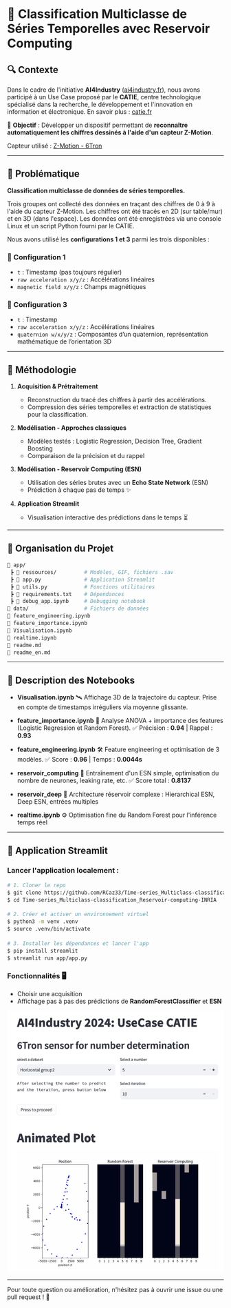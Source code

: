 # 🧠 Classification Multiclasse de Séries Temporelles avec Reservoir Computing

## 🔍 Contexte

Dans le cadre de l'initiative **AI4Industry** ([ai4industry.fr](https://www.ai4industry.fr)), nous avons participé à un Use Case proposé par le **CATIE**, centre technologique spécialisé dans la recherche, le développement et l'innovation en information et électronique.
En savoir plus : [catie.fr](https://www.catie.fr)

🎯 **Objectif** : Développer un dispositif permettant de **reconnaître automatiquement les chiffres dessinés à l'aide d'un capteur Z-Motion**.

Capteur utilisé : [Z-Motion - 6Tron](https://6tron.io/use_case/demo-z-motion-ble-imu)

---

## 🧩 Problématique

**Classification multiclasse de données de séries temporelles.**

Trois groupes ont collecté des données en traçant des chiffres de 0 à 9 à l'aide du capteur Z-Motion. Les chiffres ont été tracés en 2D (sur table/mur) et en 3D (dans l'espace). Les données ont été enregistrées via une console Linux et un script Python fourni par le CATIE.

Nous avons utilisé les **configurations 1 et 3** parmi les trois disponibles :

### 🔧 Configuration 1

* `t` : Timestamp (pas toujours régulier)
* `raw acceleration x/y/z` : Accélérations linéaires
* `magnetic field x/y/z` : Champs magnétiques

### 🔧 Configuration 3

* `t` : Timestamp
* `raw acceleration x/y/z` : Accélérations linéaires
* `quaternion w/x/y/z` : Composantes d’un quaternion, représentation mathématique de l’orientation 3D

---

## 🧪 Méthodologie

1. **Acquisition & Prétraitement**

   * Reconstruction du tracé des chiffres à partir des accélérations.
   * Compression des séries temporelles et extraction de statistiques pour la classification.

2. **Modélisation - Approches classiques**

   * Modèles testés : Logistic Regression, Decision Tree, Gradient Boosting
   * Comparaison de la précision et du rappel

3. **Modélisation - Reservoir Computing (ESN)**

   * Utilisation des séries brutes avec un **Echo State Network** (ESN)
   * Prédiction à chaque pas de temps ✨

4. **Application Streamlit**

   * Visualisation interactive des prédictions dans le temps ⏳

---

## 📁 Organisation du Projet

```bash
📁 app/
 ┣ 📁 ressources/         # Modèles, GIF, fichiers .sav
 ┣ 📄 app.py              # Application Streamlit
 ┣ 📄 utils.py            # Fonctions utilitaires
 ┣ 📄 requirements.txt    # Dépendances
 ┣ 📄 debug_app.ipynb     # Debugging notebook
📁 data/                  # Fichiers de données
📄 feature_engineering.ipynb
📄 feature_importance.ipynb
📄 Visualisation.ipynb
📄 realtime.ipynb
📄 readme.md
📄 readme_en.md
```

---

## 📓 Description des Notebooks

* **Visualisation.ipynb** 🛰️
  Affichage 3D de la trajectoire du capteur. Prise en compte de timestamps irréguliers via moyenne glissante.

* **feature\_importance.ipynb** 🧮
  Analyse ANOVA + importance des features (Logistic Regression et Random Forest).
  ✅ Précision : **0.94** | Rappel : **0.93**

* **feature\_engineering.ipynb** 🛠️
  Feature engineering et optimisation de 3 modèles.
  ✅ Score : **0.96** | Temps : **0.0044s**

* **reservoir\_computing** 🧠
  Entraînement d'un ESN simple, optimisation du nombre de neurones, leaking rate, etc.
  ✅ Score total : **0.8137**

* **reservoir\_deep** 🧬
  Architecture réservoir complexe : Hierarchical ESN, Deep ESN, entrées multiples

* **realtime.ipynb** ⚙️
  Optimisation fine du Random Forest pour l'inférence temps réel

---

## 🚀 Application Streamlit

### Lancer l'application localement :

```bash
# 1. Cloner le repo
$ git clone https://github.com/RCaz33/Time-series_Multiclass-classification_Reservoir-computing-INRIA
$ cd Time-series_Multiclass-classification_Reservoir-computing-INRIA

# 2. Créer et activer un environnement virtuel
$ python3 -m venv .venv
$ source .venv/bin/activate

# 3. Installer les dépendances et lancer l'app
$ pip install streamlit
$ streamlit run app/app.py
```

### Fonctionnalités 🖥️

* Choisir une acquisition
* Affichage pas à pas des prédictions de **RandomForestClassifier** et **ESN**

![Capture d'écran de l'application](screenshot_app.png)

---

Pour toute question ou amélioration, n'hésitez pas à ouvrir une issue ou une pull request ! 🚀

